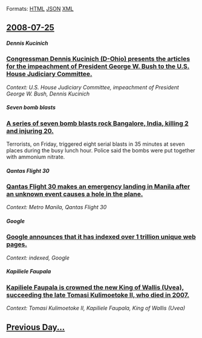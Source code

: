 
Formats: [HTML](2008/07/25/index.html)  [JSON](2008/07/25/index.json)  [XML](2008/07/25/index.xml)  

## [2008-07-25](/news/2008/07/25/index.md)

##### Dennis Kucinich
### [ Congressman Dennis Kucinich (D-Ohio) presents the articles for the impeachment of President George W. Bush to the U.S. House Judiciary Committee. ](/news/2008/07/25/congressman-dennis-kucinich-d-ohio-presents-the-articles-for-the-impeachment-of-president-george-w-bush-to-the-u-s-house-judiciary-comm.md)
_Context: U.S. House Judiciary Committee, impeachment of President George W. Bush, Dennis Kucinich_

##### Seven bomb blasts
### [ A series of seven bomb blasts rock Bangalore, India, killing 2 and injuring 20. ](/news/2008/07/25/a-series-of-seven-bomb-blasts-rock-bangalore-india-killing-2-and-injuring-20.md)
Terrorists, on Friday, triggered eight serial blasts in 35 minutes at seven places during the busy lunch hour. Police said the bombs were put together with ammonium nitrate.

##### Qantas Flight 30
### [ Qantas Flight 30 makes an emergency landing in Manila after an unknown event causes a hole in the plane. ](/news/2008/07/25/qantas-flight-30-makes-an-emergency-landing-in-manila-after-an-unknown-event-causes-a-hole-in-the-plane.md)
_Context: Metro Manila, Qantas Flight 30_

##### Google
### [ Google announces that it has indexed over 1 trillion unique web pages. ](/news/2008/07/25/google-announces-that-it-has-indexed-over-1-trillion-unique-web-pages.md)
_Context: indexed, Google_

##### Kapiliele Faupala
### [ Kapiliele Faupala is crowned the new King of Wallis (Uvea), succeeding the late Tomasi Kulimoetoke II, who died in 2007. ](/news/2008/07/25/kapiliele-faupala-is-crowned-the-new-king-of-wallis-uvea-succeeding-the-late-tomasi-kulimoetoke-ii-who-died-in-2007.md)
_Context: Tomasi Kulimoetoke II, Kapiliele Faupala, King of Wallis (Uvea)_

## [Previous Day...](/news/2008/07/24/index.md)

